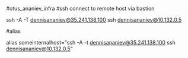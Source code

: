 #otus_ananiev_infra
#ssh connect to remote host via bastion

ssh -A -T dennisananiev@35.241.138.100 ssh dennisananiev@10.132.0.5

#alias


alias someinternalhost="ssh -A -t dennisananiev@35.241.138.100 ssh dennisananiev@10.132.0.5"
